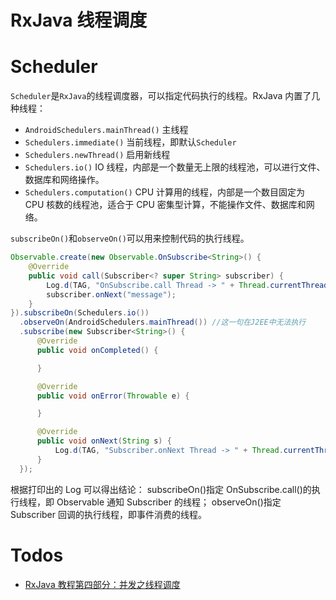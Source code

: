 # RxJava 线程调度

# Scheduler

`Scheduler`是`RxJava`的线程调度器，可以指定代码执行的线程。RxJava 内置了几种线程：

- `AndroidSchedulers.mainThread()` 主线程
- `Schedulers.immediate()` 当前线程，即默认`Scheduler`
- `Schedulers.newThread()` 启用新线程
- `Schedulers.io()` IO 线程，内部是一个数量无上限的线程池，可以进行文件、数据库和网络操作。
- `Schedulers.computation()` CPU 计算用的线程，内部是一个数目固定为 CPU 核数的线程池，适合于 CPU 密集型计算，不能操作文件、数据库和网络。

`subscribeOn()`和`observeOn()`可以用来控制代码的执行线程。

```java
Observable.create(new Observable.OnSubscribe<String>() {
    @Override
    public void call(Subscriber<? super String> subscriber) {
        Log.d(TAG, "OnSubscribe.call Thread -> " + Thread.currentThread().getName());
        subscriber.onNext("message");
    }
}).subscribeOn(Schedulers.io())
  .observeOn(AndroidSchedulers.mainThread()) //这一句在J2EE中无法执行
  .subscribe(new Subscriber<String>() {
      @Override
      public void onCompleted() {

      }

      @Override
      public void onError(Throwable e) {

      }

      @Override
      public void onNext(String s) {
          Log.d(TAG, "Subscriber.onNext Thread -> " + Thread.currentThread().getName());
      }
  });
```

根据打印出的 Log 可以得出结论：
subscribeOn()指定 OnSubscribe.call()的执行线程，即 Observable 通知 Subscriber 的线程；
observeOn()指定 Subscriber 回调的执行线程，即事件消费的线程。

# Todos

- [RxJava 教程第四部分：并发之线程调度](http://www.tuicool.com/articles/eI3yUv6)
